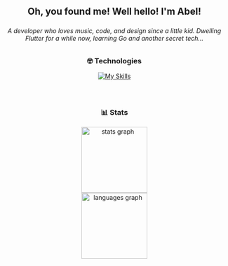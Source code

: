 <h2 align="center">Oh, you found me! Well hello! I'm Abel!</h2>

###

<h6 align="center">A developer who loves music, code, and design since a little kid. Dwelling Flutter for a while now, learning Go and another secret tech...</h6>

###

<h3 align="center">🤓 Technologies</h3>
<div align="center">
  
  [![My Skills](https://skillicons.dev/icons?i=dart,flutter,figma,go)](https://skillicons.dev)
  
</div>

###

<br clear="both">

<h3 align="center">📊 Stats</h3>
<div align="center">
  <img src="https://github-readme-stats.vercel.app/api?username=abelherl&hide_title=true&hide_rank=true&show_icons=true&include_all_commits=true&count_private=true&disable_animations=false&theme=radical&locale=en&hide_border=true" height="150" alt="stats graph" /> <br>
  <img src="https://github-readme-stats.vercel.app/api/top-langs?username=abelherl&locale=en&hide_title=true&layout=compact&card_width=320&langs_count=5&theme=radical&hide_border=true" height="150" alt="languages graph"  /> <br>
</div>

###
